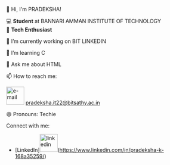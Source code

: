 👋 Hi, I'm PRADEKSHA!

💻 **Student** at BANNARI AMMAN INSTITUTE OF TECHNOLOGY  
🌟 **Tech Enthusiast**

🔭 I’m currently working on BIT LINKEDIN

🌱 I’m learning C

💬 Ask me about HTML

📫 How to reach me: 

<img width="48" height="48" src="https://img.icons8.com/emoji/48/e-mail.png" alt="e-mail"/>  pradeksha.it22@bitsathy.ac.in

😄 Pronouns: Techie

Connect with me:
- [LinkedIn]<img width="48" height="48" src="https://img.icons8.com/color/48/linkedin.png" alt="linkedin"/>(https://www.linkedin.com/in/pradeksha-k-168a35259/)

